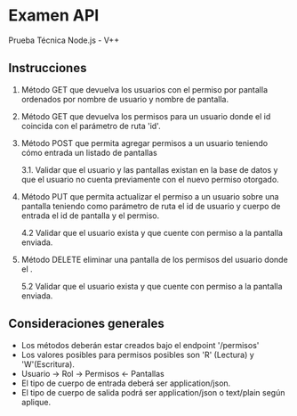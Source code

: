 # Examen API

Prueba Técnica Node.js - V++

## Instrucciones

1. Método GET que devuelva los usuarios con el permiso por pantalla ordenados por nombre de usuario y nombre de pantalla.
2. Método GET que devuelva los permisos para un usuario donde el id coincida con el parámetro de ruta 'id'.
3. Método POST que permita agregar permisos a un usuario teniendo cómo entrada un listado de pantallas
    
    3.1. Validar que el usuario y las pantallas existan en la base de datos y que el usuario no cuenta previamente con el nuevo permiso otorgado.

4. Método PUT que permita actualizar el permiso a un usuario sobre una pantalla teniendo como parámetro de ruta el id de usuario y cuerpo de entrada el id de pantalla y el permiso.
    

    4.2 Validar que el usuario exista y que cuente con permiso a la pantalla enviada.

5. Método DELETE eliminar una pantalla de los permisos del usuario donde el .
    
    5.2 Validar que el usuario exista y que cuente con permiso a la pantalla enviada.

## Consideraciones generales
- Los métodos deberán estar creados bajo el endpoint '/permisos'
- Los valores posibles para permisos posibles son 'R' (Lectura) y 'W'(Escritura).
- Usuario -> Rol -> Permisos <- Pantallas
- El tipo de cuerpo de entrada deberá ser application/json.
- El tipo de cuerpo de salida podrá ser application/json o text/plain según aplique.


